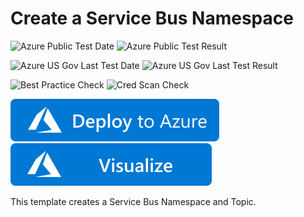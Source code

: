 # Create a Service Bus Namespace

![Azure Public Test Date](https://azurequickstartsservice.blob.core.windows.net/badges/101-servicebus-topic/PublicLastTestDate.svg)
![Azure Public Test Result](https://azurequickstartsservice.blob.core.windows.net/badges/101-servicebus-topic/PublicDeployment.svg)

![Azure US Gov Last Test Date](https://azurequickstartsservice.blob.core.windows.net/badges/101-servicebus-topic/FairfaxLastTestDate.svg)
![Azure US Gov Last Test Result](https://azurequickstartsservice.blob.core.windows.net/badges/101-servicebus-topic/FairfaxDeployment.svg)

![Best Practice Check](https://azurequickstartsservice.blob.core.windows.net/badges/101-servicebus-topic/BestPracticeResult.svg)
![Cred Scan Check](https://azurequickstartsservice.blob.core.windows.net/badges/101-servicebus-topic/CredScanResult.svg)

[![Deploy To Azure](https://raw.githubusercontent.com/Azure/azure-quickstart-templates/master/1-CONTRIBUTION-GUIDE/images/deploytoazure.svg?sanitize=true)]("https://portal.azure.com/#create/Microsoft.Template/uri/https%3A%2F%2Fraw.githubusercontent.com%2FAzure%2Fazure-quickstart-templates%2Fmaster%2F101-servicebus-topic%2Fazuredeploy.json")  [![Visualize](https://raw.githubusercontent.com/Azure/azure-quickstart-templates/master/1-CONTRIBUTION-GUIDE/images/visualizebutton.svg?sanitize=true)]("http://armviz.io/#/?load=https%3A%2F%2Fraw.githubusercontent.com%2FAzure%2Fazure-quickstart-templates%2Fmaster%2F101-servicebus-topic%2Fazuredeploy.json")
    


This template creates a Service Bus Namespace and Topic.

